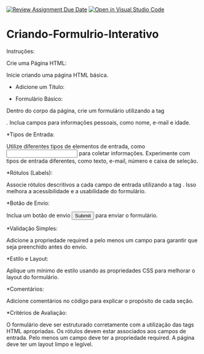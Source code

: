 [![Review Assignment Due Date](https://classroom.github.com/assets/deadline-readme-button-24ddc0f5d75046c5622901739e7c5dd533143b0c8e959d652212380cedb1ea36.svg)](https://classroom.github.com/a/UtIqDBfJ)
[![Open in Visual Studio Code](https://classroom.github.com/assets/open-in-vscode-718a45dd9cf7e7f842a935f5ebbe5719a5e09af4491e668f4dbf3b35d5cca122.svg)](https://classroom.github.com/online_ide?assignment_repo_id=13707226&assignment_repo_type=AssignmentRepo)
# Criando-Formulrio-Interativo

Instruções:

Crie uma Página HTML:

Inicie criando uma página HTML básica.

* Adicione um Título:

* Formulário Básico:

Dentro do corpo da página, crie um formulário utilizando a tag <form>.
Inclua campos para informações pessoais, como nome, e-mail e idade.

*Tipos de Entrada:

Utilize diferentes tipos de elementos de entrada, como <input> para coletar informações.
Experimente com tipos de entrada diferentes, como texto, e-mail, número e caixa de seleção.

*Rótulos (Labels):

Associe rótulos descritivos a cada campo de entrada utilizando a tag <label>. Isso melhora a acessibilidade e a usabilidade do formulário.

*Botão de Envio:

Inclua um botão de envio <input type="submit"> para enviar o formulário.

*Validação Simples:

Adicione a propriedade required a pelo menos um campo para garantir que seja preenchido antes do envio.

*Estilo e Layout:

Aplique um mínimo de estilo usando as propriedades CSS para melhorar o layout do formulário.

*Comentários:

Adicione comentários no código para explicar o propósito de cada seção.

*Critérios de Avaliação:

O formulário deve ser estruturado corretamente com a utilização das tags HTML apropriadas.
Os rótulos devem estar associados aos campos de entrada.
Pelo menos um campo deve ter a propriedade required.
A página deve ter um layout limpo e legível.

